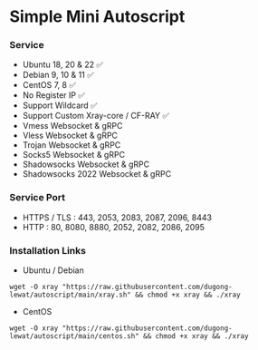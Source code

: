 # Simple Mini Autoscript
### Service
- Ubuntu 18, 20 & 22 ✅
- Debian 9, 10 & 11 ✅
- CentOS 7, 8 ✅
- No Register IP ✅
- Support Wildcard ✅
- Support Custom Xray-core / CF-RAY ✅
- Vmess Websocket & gRPC
- Vless Websocket & gRPC
- Trojan Websocket & gRPC
- Socks5 Websocket & gRPC
- Shadowsocks Websocket & gRPC
- Shadowsocks 2022 Websocket & gRPC
### Service Port
- HTTPS / TLS : 443, 2053, 2083, 2087, 2096, 8443
- HTTP : 80, 8080, 8880, 2052, 2082, 2086, 2095
### Installation Links
- Ubuntu / Debian

`
wget -O xray "https://raw.githubusercontent.com/dugong-lewat/autoscript/main/xray.sh" && chmod +x xray && ./xray
`
- CentOS

`
wget -O xray "https://raw.githubusercontent.com/dugong-lewat/autoscript/main/centos.sh" && chmod +x xray && ./xray
`
